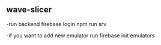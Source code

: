 ## wave-slicer

-run backend
firebase login
npm run srv

-if you want to add new emulator run
firebase init emulators
